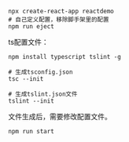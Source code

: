 ```shell
npx create-react-app reactdemo
# 自己定义配置，移除脚手架里的配置
npm run eject
```
ts配置文件：
```shell
npm install typescript tslint -g

# 生成tsconfig.json
tsc --init

# 生成tslint.json文件
tslint --init
```
文件生成后，需要修改配置文件。

```shell
npm run start
```
